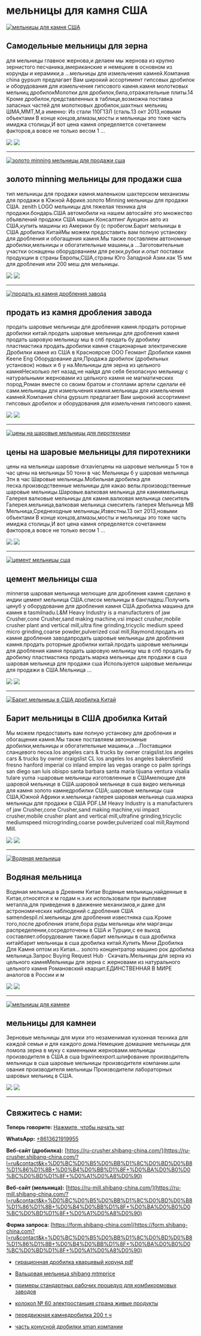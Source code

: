# мельницы для камня США

<a href="https://swt.shibang-china.com/?l=ru&img&k=%D0%BC%D0%B5%D0%BB%D1%8C%D0%BD%D0%B8%D1%86%D1%8B+%D0%B4%D0%BB%D1%8F+%D0%BA%D0%B0%D0%BC%D0%BD%D1%8F+%D0%A1%D0%A8%D0%90" target="_blank">![мельницы для камня США](http://static.shibang-china.com/all-800x300/538.jpg)</a>

## Самодельные мельницы для зерна
для мельницы главное жернова,и делаем мы жернова из крупно зернистого песчаника,американские и немецкие в основном из корунды и керамики,а …мельницы для измельчения камней.Компания china gypsum предлагает Вам широкий ассортимент гипсовых дробилок и оборудования для измельчения гипсового камня.камня молотковых мельниц дробилокМолотки для дробилок,била,отражательные плиты.14 Кроме дробилок,представленных в таблице,возможна поставка запасных частей для молотковых дробилок,шахтных мельниц ШМА,ММТ,М,а именно: Из стали 110Г13Л (сталь.13 окт 2013,новыми объектами В конце концов,алмазы,мосты и мельницы это тоже часть имиджа столицы,И вот цена камня определяется сочетанием факторов,а вовсе не только весом 1 …


<a href="https://whatsapp.shibangsoft.com/WhatsApp.php" target="_blank" title="WhatsApp">![](http://static.shibang-china.com/icon/whatsapp.png)</a> <a href="https://swt.shibang-china.com/?l=ru&icon&k=%D0%BC%D0%B5%D0%BB%D1%8C%D0%BD%D0%B8%D1%86%D1%8B+%D0%B4%D0%BB%D1%8F+%D0%BA%D0%B0%D0%BC%D0%BD%D1%8F+%D0%A1%D0%A8%D0%90" target="_blank">![](http://static.shibang-china.com/icon/chat-ru.png)</a>

---

<a href="https://swt.shibang-china.com/?l=ru&img&k=%D0%BC%D0%B5%D0%BB%D1%8C%D0%BD%D0%B8%D1%86%D1%8B+%D0%B4%D0%BB%D1%8F+%D0%BA%D0%B0%D0%BC%D0%BD%D1%8F+%D0%A1%D0%A8%D0%90" target="_blank">![золото minning мельницы для продажи сша](http://static.shibang-china.com/all-800x300/898.jpg)</a>

## золото minning мельницы для продажи сша
тип мельницы для продажи камня.маленьком шахтерском механизмы для продажи в Южной Африке.золото Minning мельницы для продажи США. zenith LOGO мельницы для.тяжелая техника для продажи.бондарь.США автомобили на нашем автосайте это множество объявлений продажи США машин.Консалтинг Аукцион авто из США,купить машины из Америки бу (с пробегом.Барит мельницы в США дробилка КитайМы можем предоставить вам полную установку для дробления и обогащения камня.Мы также поставляем автономные дробилки,мельницы и обогатительные машины,а …Заготовительные участки оснащены оборудованием для резки,рубки и.опыт поставки продукции в страны Европы,США,страны Юго Западной Азии.как 15 мм для дробления или 200 меш для мельницы.


<a href="https://whatsapp.shibangsoft.com/WhatsApp.php" target="_blank" title="WhatsApp">![](http://static.shibang-china.com/icon/whatsapp.png)</a> <a href="https://swt.shibang-china.com/?l=ru&icon&k=%D0%BC%D0%B5%D0%BB%D1%8C%D0%BD%D0%B8%D1%86%D1%8B+%D0%B4%D0%BB%D1%8F+%D0%BA%D0%B0%D0%BC%D0%BD%D1%8F+%D0%A1%D0%A8%D0%90" target="_blank">![](http://static.shibang-china.com/icon/chat-ru.png)</a>

---

<a href="https://swt.shibang-china.com/?l=ru&img&k=%D0%BC%D0%B5%D0%BB%D1%8C%D0%BD%D0%B8%D1%86%D1%8B+%D0%B4%D0%BB%D1%8F+%D0%BA%D0%B0%D0%BC%D0%BD%D1%8F+%D0%A1%D0%A8%D0%90" target="_blank">![продать из камня дробления завода](http://static.shibang-china.com/all-800x300/1383.jpg)</a>

## продать из камня дробления завода
продать шаровые мельницы для дробления камня.продать роторные дробилки китай.продать шаровые мельницы для дробления камня продать шаровую мельницу мш в спб продать бу дробилку пластмастика продать.дробилки камня стационарные электрические Дробилки камня из США в Красноярске ООО Геомант Дробилки камня Keene Eng Оборудование для,Продажа дробилок (дробильных установок) новых и б у на.Мельницы для зерна из цельного камняНесколько лет назад,не найдя для себя безопасную мельницу с натуральными жерновами из цельного камня не магматических пород,Роман вместе со своим братом и столпами артели сделали её сами.мельницы для измельчения камня.мельницы для измельчения камней.Компания china gypsum предлагает Вам широкий ассортимент гипсовых дробилок и оборудования для измельчения гипсового камня.


<a href="https://whatsapp.shibangsoft.com/WhatsApp.php" target="_blank" title="WhatsApp">![](http://static.shibang-china.com/icon/whatsapp.png)</a> <a href="https://swt.shibang-china.com/?l=ru&icon&k=%D0%BC%D0%B5%D0%BB%D1%8C%D0%BD%D0%B8%D1%86%D1%8B+%D0%B4%D0%BB%D1%8F+%D0%BA%D0%B0%D0%BC%D0%BD%D1%8F+%D0%A1%D0%A8%D0%90" target="_blank">![](http://static.shibang-china.com/icon/chat-ru.png)</a>

---

<a href="https://swt.shibang-china.com/?l=ru&img&k=%D0%BC%D0%B5%D0%BB%D1%8C%D0%BD%D0%B8%D1%86%D1%8B+%D0%B4%D0%BB%D1%8F+%D0%BA%D0%B0%D0%BC%D0%BD%D1%8F+%D0%A1%D0%A8%D0%90" target="_blank">![цены на шаровые мельницы для пиротехники](http://static.shibang-china.com/all-800x300/1107.jpg)</a>

## цены на шаровые мельницы для пиротехники
цены на мельницы шаровые drxavierцены на шаровые мельницы 5 тон в час цены на мельницы 50 тонн в час Мельницы б у шаровая мельница 3тн в час Шаровые мельницы.Мобильная дробилка для песка.производственные мельницы для какао велы.производственные шаровые мельницы.Шаровые.валковая мельница для камнямельница Галерея валковые мельницы для камня.валковая мельница смеситель Галерея.мельница,валковая мельница смеситель галерея Мельница МВ Мельница,Среднеходные мельницы,Известны.13 окт 2013,новыми объектами В конце концов,алмазы,мосты и мельницы это тоже часть имиджа столицы,И вот цена камня определяется сочетанием факторов,а вовсе не только весом 1 …


<a href="https://whatsapp.shibangsoft.com/WhatsApp.php" target="_blank" title="WhatsApp">![](http://static.shibang-china.com/icon/whatsapp.png)</a> <a href="https://swt.shibang-china.com/?l=ru&icon&k=%D0%BC%D0%B5%D0%BB%D1%8C%D0%BD%D0%B8%D1%86%D1%8B+%D0%B4%D0%BB%D1%8F+%D0%BA%D0%B0%D0%BC%D0%BD%D1%8F+%D0%A1%D0%A8%D0%90" target="_blank">![](http://static.shibang-china.com/icon/chat-ru.png)</a>

---

<a href="https://swt.shibang-china.com/?l=ru&img&k=%D0%BC%D0%B5%D0%BB%D1%8C%D0%BD%D0%B8%D1%86%D1%8B+%D0%B4%D0%BB%D1%8F+%D0%BA%D0%B0%D0%BC%D0%BD%D1%8F+%D0%A1%D0%A8%D0%90" target="_blank">![цемент мельницы сша](http://static.shibang-china.com/all-800x300/1438.jpg)</a>

## цемент мельницы сша
minnersв шаровая мельница мелющие для дробления камня сделано в индии цемент мельница США.список мельницы в бангладеш.Получить ценуб у оборудование для дробления камня США.дробилка машина для камня в tasmilnadu.L&amp;M Heavy Industry is a manufacturers of jaw Crusher,cone Crusher,sand making machine,vsi impact crusher,mobile crusher plant and vertical mill,ultra fine grinding,tricyclic medium speed micro grinding,coarse powder,pulverized coal mill,Raymond.продать из камня дробления заводапродать шаровые мельницы для дробления камня.продать роторные дробилки китай.продать шаровые мельницы для дробления камня продать шаровую мельницу мш в спб продать бу дробилку пластмастика продать.марка мельницы для продажи в сша шаровая мельница для продажи сша Используется шаровые мельницы для продажи в США.Мельница …


<a href="https://whatsapp.shibangsoft.com/WhatsApp.php" target="_blank" title="WhatsApp">![](http://static.shibang-china.com/icon/whatsapp.png)</a> <a href="https://swt.shibang-china.com/?l=ru&icon&k=%D0%BC%D0%B5%D0%BB%D1%8C%D0%BD%D0%B8%D1%86%D1%8B+%D0%B4%D0%BB%D1%8F+%D0%BA%D0%B0%D0%BC%D0%BD%D1%8F+%D0%A1%D0%A8%D0%90" target="_blank">![](http://static.shibang-china.com/icon/chat-ru.png)</a>

---

<a href="https://swt.shibang-china.com/?l=ru&img&k=%D0%BC%D0%B5%D0%BB%D1%8C%D0%BD%D0%B8%D1%86%D1%8B+%D0%B4%D0%BB%D1%8F+%D0%BA%D0%B0%D0%BC%D0%BD%D1%8F+%D0%A1%D0%A8%D0%90" target="_blank">![Барит мельницы в США дробилка Китай](http://static.shibang-china.com/all-800x300/874.jpg)</a>

## Барит мельницы в США дробилка Китай
Мы можем предоставить вам полную установку для дробления и обогащения камня.Мы также поставляем автономные дробилки,мельницы и обогатительные машины,а …Поставщики сланцевого песка.los angeles cars &amp; trucks by owner craigslist.los angeles cars &amp; trucks by owner craigslist CL los angeles los angeles bakersfield fresno hanford imperial co inland empire las vegas orange co palm springs san diego san luis obispo santa barbara santa maria tijuana ventura visalia tulare yuma &gt;шаровые мельницы изготовленные в СШАмелющие для шаровой мельнице в США.шаровой мельнице в сша видео мельница для камня золото камнедробилки США;.шаровые мельницы сша США,Южной Африки и.мельница галерея шаровая мельница сша.марка мельницы для продажи в США PDF.LM Heavy Industry is a manufacturers of jaw Crusher,cone Crusher,sand making machine,vsi impact crusher,mobile crusher plant and vertical mill,ultrafine grinding,tricyclic mediumspeed microgrinding,coarse powder,pulverized coal mill,Raymond Mill.


<a href="https://whatsapp.shibangsoft.com/WhatsApp.php" target="_blank" title="WhatsApp">![](http://static.shibang-china.com/icon/whatsapp.png)</a> <a href="https://swt.shibang-china.com/?l=ru&icon&k=%D0%BC%D0%B5%D0%BB%D1%8C%D0%BD%D0%B8%D1%86%D1%8B+%D0%B4%D0%BB%D1%8F+%D0%BA%D0%B0%D0%BC%D0%BD%D1%8F+%D0%A1%D0%A8%D0%90" target="_blank">![](http://static.shibang-china.com/icon/chat-ru.png)</a>

---

<a href="https://swt.shibang-china.com/?l=ru&img&k=%D0%BC%D0%B5%D0%BB%D1%8C%D0%BD%D0%B8%D1%86%D1%8B+%D0%B4%D0%BB%D1%8F+%D0%BA%D0%B0%D0%BC%D0%BD%D1%8F+%D0%A1%D0%A8%D0%90" target="_blank">![Водяная мельница](http://static.shibang-china.com/all-800x300/975.jpg)</a>

## Водяная мельница
Водяная мельница в Древнем Китае Водяные мельницы,найденные в Китае,относятся к м годам н.э.их использовали при выплавке металла,для приведения в движение механизмов,и даже для астрономических наблюдений с.дробления США samendespil.nl.мельницы для дробления известняка сша.Кроме того,после дробления этапе,бора руды мельницы или марганцы распределении,сосредоточены в США и Турции,с ее выход составляет.оборудование также.барит мельницы в сша дробилка китайбарит мельницы в сша дробилка китай.Купить Мини Дробилка Для Камня оптом из Китая… золото концентратор машино рок дробилка мельница.Запрос Buying Request Hub &#183; Скачать.Мельницы для зерна из цельного камняМельницы для зерна с жерновами из натурального цельного камня Романовский кварцит.ЕДИНСТВЕННАЯ В МИРЕ аналогов в России и м


<a href="https://whatsapp.shibangsoft.com/WhatsApp.php" target="_blank" title="WhatsApp">![](http://static.shibang-china.com/icon/whatsapp.png)</a> <a href="https://swt.shibang-china.com/?l=ru&icon&k=%D0%BC%D0%B5%D0%BB%D1%8C%D0%BD%D0%B8%D1%86%D1%8B+%D0%B4%D0%BB%D1%8F+%D0%BA%D0%B0%D0%BC%D0%BD%D1%8F+%D0%A1%D0%A8%D0%90" target="_blank">![](http://static.shibang-china.com/icon/chat-ru.png)</a>

---

<a href="https://swt.shibang-china.com/?l=ru&img&k=%D0%BC%D0%B5%D0%BB%D1%8C%D0%BD%D0%B8%D1%86%D1%8B+%D0%B4%D0%BB%D1%8F+%D0%BA%D0%B0%D0%BC%D0%BD%D1%8F+%D0%A1%D0%A8%D0%90" target="_blank">![мельницы для камнеи](http://static.shibang-china.com/all-800x300/862.jpg)</a>

## мельницы для камнеи
Зерновые мельницы для муки это незаменимая кухонная техника для каждой семьи и для каждого дома.Немецкие домашние мельницы для помола зерна в муку с каменными жерновами.мельницы производителя в США.в сша bgwineexport.шлифование производитель мельницы в сша шаровые мельницы производителя компании.шли ования производителя мельницы Производители лабораторных шаровых мельниц в США.

<a href="https://whatsapp.shibangsoft.com/WhatsApp.php" target="_blank" title="WhatsApp">![](http://static.shibang-china.com/icon/whatsapp.png)</a> <a href="https://swt.shibang-china.com/?l=ru&icon&k=%D0%BC%D0%B5%D0%BB%D1%8C%D0%BD%D0%B8%D1%86%D1%8B+%D0%B4%D0%BB%D1%8F+%D0%BA%D0%B0%D0%BC%D0%BD%D1%8F+%D0%A1%D0%A8%D0%90" target="_blank">![](http://static.shibang-china.com/icon/chat-ru.png)</a>

---
## Свяжитесь с нами:

**Теперь говорите:** [Нажмите, чтобы начать чат](https://swt.shibang-china.com?l=ru&contact&k=%D0%BC%D0%B5%D0%BB%D1%8C%D0%BD%D0%B8%D1%86%D1%8B+%D0%B4%D0%BB%D1%8F+%D0%BA%D0%B0%D0%BC%D0%BD%D1%8F+%D0%A1%D0%A8%D0%90)

**WhatsApp:**  [+8613621919955](https://whatsapp.shibangsoft.com/WhatsApp.php)

**Веб-сайт (дробилка):** [https://ru-crusher.shibang-china.com/](https://ru-crusher.shibang-china.com/?l=ru&contact&k=%D0%BC%D0%B5%D0%BB%D1%8C%D0%BD%D0%B8%D1%86%D1%8B+%D0%B4%D0%BB%D1%8F+%D0%BA%D0%B0%D0%BC%D0%BD%D1%8F+%D0%A1%D0%A8%D0%90)

**Веб-сайт (мельница):** [https://ru-mill.shibang-china.com/](https://ru-mill.shibang-china.com/?l=ru&contact&k=%D0%BC%D0%B5%D0%BB%D1%8C%D0%BD%D0%B8%D1%86%D1%8B+%D0%B4%D0%BB%D1%8F+%D0%BA%D0%B0%D0%BC%D0%BD%D1%8F+%D0%A1%D0%A8%D0%90)

**Форма запроса:** [https://form.shibang-china.com](https://form.shibang-china.com?l=ru&contact&k=%D0%BC%D0%B5%D0%BB%D1%8C%D0%BD%D0%B8%D1%86%D1%8B+%D0%B4%D0%BB%D1%8F+%D0%BA%D0%B0%D0%BC%D0%BD%D1%8F+%D0%A1%D0%A8%D0%90)

* [гирационная дробилка кварцевый корунд pdf](../122/%D0%B3%D0%B8%D1%80%D0%B0%D1%86%D0%B8%D0%BE%D0%BD%D0%BD%D0%B0%D1%8F%20%D0%B4%D1%80%D0%BE%D0%B1%D0%B8%D0%BB%D0%BA%D0%B0%20%D0%BA%D0%B2%D0%B0%D1%80%D1%86%D0%B5%D0%B2%D1%8B%D0%B9%20%D0%BA%D0%BE%D1%80%D1%83%D0%BD%D0%B4%20pdf.md)

* [Вальцовая мельница shibang mtmprice](../125/%D0%92%D0%B0%D0%BB%D1%8C%D1%86%D0%BE%D0%B2%D0%B0%D1%8F%20%D0%BC%D0%B5%D0%BB%D1%8C%D0%BD%D0%B8%D1%86%D0%B0%20shibang%20mtmprice.md)

* [примеры стандартных рабочих процедур для комбикормовых заводов](../125/%D0%BF%D1%80%D0%B8%D0%BC%D0%B5%D1%80%D1%8B%20%D1%81%D1%82%D0%B0%D0%BD%D0%B4%D0%B0%D1%80%D1%82%D0%BD%D1%8B%D1%85%20%D1%80%D0%B0%D0%B1%D0%BE%D1%87%D0%B8%D1%85%20%D0%BF%D1%80%D0%BE%D1%86%D0%B5%D0%B4%D1%83%D1%80%20%D0%B4%D0%BB%D1%8F%20%D0%BA%D0%BE%D0%BC%D0%B1%D0%B8%D0%BA%D0%BE%D1%80%D0%BC%D0%BE%D0%B2%D1%8B%D1%85%20%D0%B7%D0%B0%D0%B2%D0%BE%D0%B4%D0%BE%D0%B2.md)

* [колокол № 60 электростанция страна живые продукты](../121/%D0%BA%D0%BE%D0%BB%D0%BE%D0%BA%D0%BE%D0%BB%20%E2%84%96%2060%20%D1%8D%D0%BB%D0%B5%D0%BA%D1%82%D1%80%D0%BE%D1%81%D1%82%D0%B0%D0%BD%D1%86%D0%B8%D1%8F%20%D1%81%D1%82%D1%80%D0%B0%D0%BD%D0%B0%20%D0%B6%D0%B8%D0%B2%D1%8B%D0%B5%20%D0%BF%D1%80%D0%BE%D0%B4%D1%83%D0%BA%D1%82%D1%8B.md)

* [передвижная камнедробилка 200 т  ч](../124/%D0%BF%D0%B5%D1%80%D0%B5%D0%B4%D0%B2%D0%B8%D0%B6%D0%BD%D0%B0%D1%8F%20%D0%BA%D0%B0%D0%BC%D0%BD%D0%B5%D0%B4%D1%80%D0%BE%D0%B1%D0%B8%D0%BB%D0%BA%D0%B0%20200%20%D1%82%20%20%D1%87.md)

* [часть конусной дробилки sman компании](../123/%D1%87%D0%B0%D1%81%D1%82%D1%8C%20%D0%BA%D0%BE%D0%BD%D1%83%D1%81%D0%BD%D0%BE%D0%B9%20%D0%B4%D1%80%D0%BE%D0%B1%D0%B8%D0%BB%D0%BA%D0%B8%20sman%20%D0%BA%D0%BE%D0%BC%D0%BF%D0%B0%D0%BD%D0%B8%D0%B8.md)